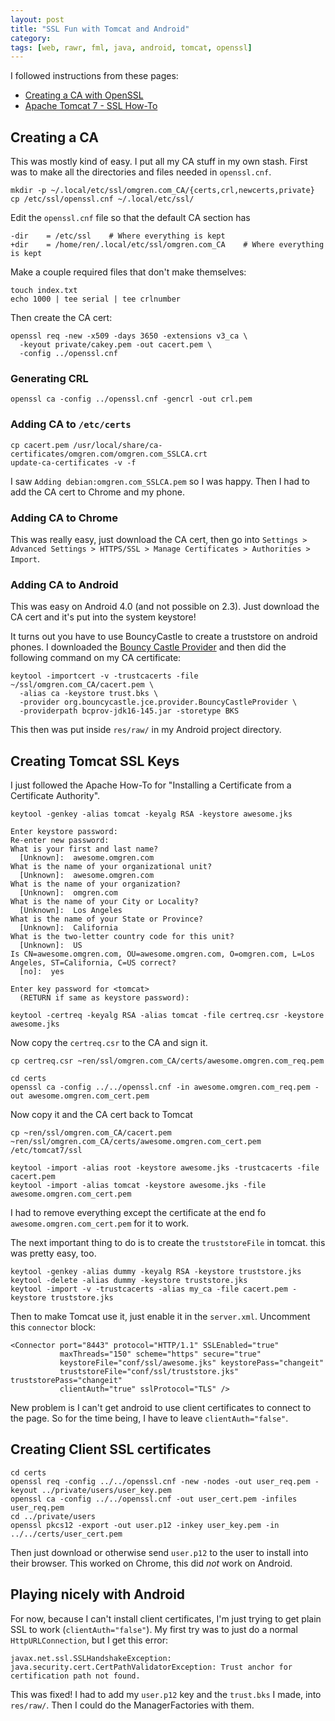 ```yaml
---
layout: post
title: "SSL Fun with Tomcat and Android"
category: 
tags: [web, rawr, fml, java, android, tomcat, openssl]
---
```


I followed instructions from these pages:
 * [Creating a CA with OpenSSL](http://www.freebsdmadeeasy.com/tutorials/freebsd/create-a-ca-with-openssl.php)
 * [Apache Tomcat 7 - SSL How-To](http://tomcat.apache.org/tomcat-7.0-doc/ssl-howto.html)

## Creating a CA

This was mostly kind of easy. I put all my CA stuff in my own stash.
First was to make all the directories and files needed in `openssl.cnf`.

    mkdir -p ~/.local/etc/ssl/omgren.com_CA/{certs,crl,newcerts,private}
    cp /etc/ssl/openssl.cnf ~/.local/etc/ssl/

Edit the `openssl.cnf` file so that the default CA section has

    -dir    = /etc/ssl    # Where everything is kept
    +dir    = /home/ren/.local/etc/ssl/omgren.com_CA    # Where everything is kept

Make a couple required files that don't make themselves:

    touch index.txt
    echo 1000 | tee serial | tee crlnumber

Then create the CA cert:

    openssl req -new -x509 -days 3650 -extensions v3_ca \
      -keyout private/cakey.pem -out cacert.pem \
      -config ../openssl.cnf

### Generating CRL

    openssl ca -config ../openssl.cnf -gencrl -out crl.pem

### Adding CA to `/etc/certs`

    cp cacert.pem /usr/local/share/ca-certificates/omgren.com/omgren.com_SSLCA.crt
    update-ca-certificates -v -f

I saw `Adding debian:omgren.com_SSLCA.pem` so I was happy. Then I had to add the CA cert to Chrome and my phone.

### Adding CA to Chrome

This was really easy, just download the CA cert, then go into 
`Settings > Advanced Settings > HTTPS/SSL > Manage Certificates > Authorities > Import`.

### Adding CA to Android

This was easy on Android 4.0 (and not possible on 2.3). Just download the CA cert and it's put into the system keystore!

It turns out you have to use BouncyCastle to create a truststore on android phones. I downloaded the [Bouncy Castle Provider](http://bouncycastle.org/download/bcprov-jdk16-145.jar) and then did the following command on my CA certificate:

    keytool -importcert -v -trustcacerts -file ~/ssl/omgren.com_CA/cacert.pem \
      -alias ca -keystore trust.bks \
      -provider org.bouncycastle.jce.provider.BouncyCastleProvider \
      -providerpath bcprov-jdk16-145.jar -storetype BKS

This then was put inside `res/raw/` in my Android project directory. 

## Creating Tomcat SSL Keys

I just followed the Apache How-To for "Installing a Certificate from a Certificate Authority".

    keytool -genkey -alias tomcat -keyalg RSA -keystore awesome.jks

    Enter keystore password:  
    Re-enter new password: 
    What is your first and last name?
      [Unknown]:  awesome.omgren.com
    What is the name of your organizational unit?
      [Unknown]:  awesome.omgren.com
    What is the name of your organization?
      [Unknown]:  omgren.com
    What is the name of your City or Locality?
      [Unknown]:  Los Angeles
    What is the name of your State or Province?
      [Unknown]:  California
    What is the two-letter country code for this unit?
      [Unknown]:  US
    Is CN=awesome.omgren.com, OU=awesome.omgren.com, O=omgren.com, L=Los Angeles, ST=California, C=US correct?
      [no]:  yes
    
    Enter key password for <tomcat>
      (RETURN if same as keystore password):  

    keytool -certreq -keyalg RSA -alias tomcat -file certreq.csr -keystore awesome.jks

Now copy the `certreq.csr` to the CA and sign it.

    cp certreq.csr ~ren/ssl/omgren.com_CA/certs/awesome.omgren.com_req.pem

    cd certs
    openssl ca -config ../../openssl.cnf -in awesome.omgren.com_req.pem -out awesome.omgren.com_cert.pem

Now copy it and the CA cert back to Tomcat

    cp ~ren/ssl/omgren.com_CA/cacert.pem ~ren/ssl/omgren.com_CA/certs/awesome.omgren.com_cert.pem /etc/tomcat7/ssl

    keytool -import -alias root -keystore awesome.jks -trustcacerts -file cacert.pem
    keytool -import -alias tomcat -keystore awesome.jks -file awesome.omgren.com_cert.pem

I had to remove everything except the certificate at the end fo `awesome.omgren.com_cert.pem` for it to work.

The next important thing to do is to create the `truststoreFile` in tomcat. this was pretty easy, too.

    keytool -genkey -alias dummy -keyalg RSA -keystore truststore.jks
    keytool -delete -alias dummy -keystore truststore.jks
    keytool -import -v -trustcacerts -alias my_ca -file cacert.pem -keystore truststore.jks

Then to make Tomcat use it, just enable it in the `server.xml`. Uncomment this `connector` block:

    <Connector port="8443" protocol="HTTP/1.1" SSLEnabled="true"
               maxThreads="150" scheme="https" secure="true"
               keystoreFile="conf/ssl/awesome.jks" keystorePass="changeit"
               truststoreFile="conf/ssl/truststore.jks" truststorePass="changeit"
               clientAuth="true" sslProtocol="TLS" />

New problem is I can't get android to use client certificates to connect to the page. So for the time being, I
have to leave `clientAuth="false"`.

## Creating Client SSL certificates

    cd certs
    openssl req -config ../../openssl.cnf -new -nodes -out user_req.pem -keyout ../private/users/user_key.pem
    openssl ca -config ../../openssl.cnf -out user_cert.pem -infiles user_req.pem
    cd ../private/users
    openssl pkcs12 -export -out user.p12 -inkey user_key.pem -in ../../certs/user_cert.pem

Then just download or otherwise send `user.p12` to the user to install into their browser. This worked on Chrome,
this did *not* work on Android.


## Playing nicely with Android

For now, because I can't install client certificates, I'm just trying to get plain SSL to work (`clientAuth="false"`).
My first try was to just do a normal `HttpURLConnection`, but I get this error:

    javax.net.ssl.SSLHandshakeException: java.security.cert.CertPathValidatorException: Trust anchor for certification path not found.

This was fixed! I had to add my `user.p12` key and the `trust.bks` I made, into `res/raw/`. Then I could do the ManagerFactories with them.
